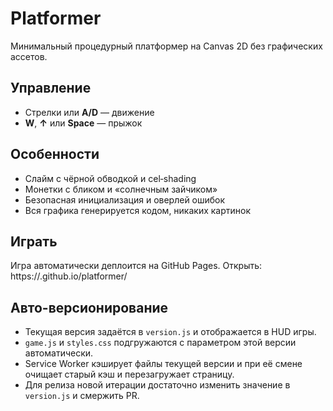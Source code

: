 # Platformer

Минимальный процедурный платформер на Canvas 2D без графических ассетов.

## Управление
- Стрелки или **A/D** — движение
- **W**, **↑** или **Space** — прыжок

## Особенности
- Слайм с чёрной обводкой и cel‑shading
- Монетки с бликом и «солнечным зайчиком»
- Безопасная инициализация и оверлей ошибок
- Вся графика генерируется кодом, никаких картинок

## Играть
Игра автоматически деплоится на GitHub Pages.
Открыть: https://<your-username>.github.io/platformer/

## Авто-версионирование
- Текущая версия задаётся в `version.js` и отображается в HUD игры.
- `game.js` и `styles.css` подгружаются с параметром этой версии автоматически.
- Service Worker кэширует файлы текущей версии и при её смене очищает старый кэш и перезагружает страницу.
- Для релиза новой итерации достаточно изменить значение в `version.js` и смержить PR.
